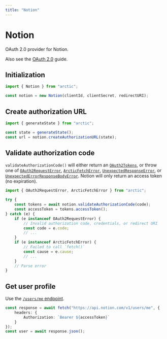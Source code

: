 ```yaml
---
title: "Notion"
---
```


# Notion

OAuth 2.0 provider for Notion.

Also see the [OAuth 2.0](/guides/oauth2) guide.

## Initialization

```ts
import { Notion } from "arctic";

const notion = new Notion(clientId, clientSecret, redirectURI);
```

## Create authorization URL

```ts
import { generateState } from "arctic";

const state = generateState();
const url = notion.createAuthorizationURL(state);
```

## Validate authorization code

`validateAuthorizationCode()` will either return an [`OAuth2Tokens`](/reference/main/OAuth2Tokens), or throw one of [`OAuth2RequestError`](/reference/main/OAuth2RequestError), [`ArcticFetchError`](/reference/main/ArcticFetchError), [`UnexpectedResponseError`](/reference/main/UnexpectedResponseError), or [`UnexpectedErrorResponseBodyError`](/reference/main/UnexpectedErrorResponseBodyError). Notion will only return an access token (no expiration).

```ts
import { OAuth2RequestError, ArcticFetchError } from "arctic";

try {
	const tokens = await notion.validateAuthorizationCode(code);
	const accessToken = tokens.accessToken();
} catch (e) {
	if (e instanceof OAuth2RequestError) {
		// Invalid authorization code, credentials, or redirect URI
		const code = e.code;
		// ...
	}
	if (e instanceof ArcticFetchError) {
		// Failed to call `fetch()`
		const cause = e.cause;
		// ...
	}
	// Parse error
}
```

## Get user profile

Use the [`/users/me` endpoint](https://developers.notion.com/reference/get-self).

```ts
const response = await fetch("https://api.notion.com/v1/users/me", {
	headers: {
		Authorization: `Bearer ${accessToken}`
	}
});
const user = await response.json();
```
